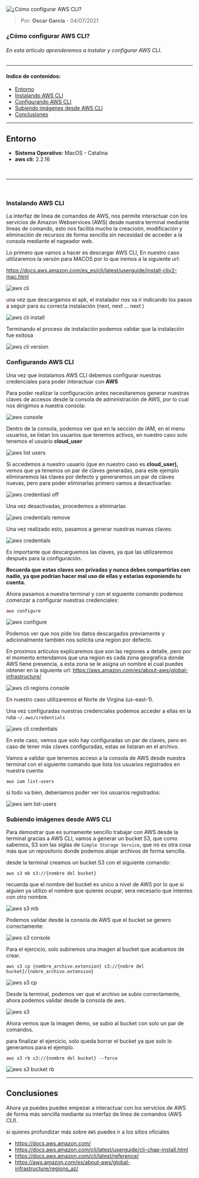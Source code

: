 ![¿Cómo configurar AWS CLI?](https://ninjaaprendiendo.s3.us-east-2.amazonaws.com/como-configurar-aws-cli.PNG)

> Por: **Oscar García** - 04/07/2021

### ¿Cómo configurar AWS CLI?

###### En esta articulo aprenderemos a instalar y configurar AWS CLI.
	
---

#### Indice de contenidos:

- [Entorno](#Entorno)
- [Instalando AWS CLI](#Instalando-AWS-CLI)
- [Configurando AWS CLI](#Configurando-AWS-CLI)
- [Subiendo imágenes desde AWS CLI](#Subiendo-imágenes-desde-AWS-CLI)
- [Conclusiones](#Conclusiones)

---

## Entorno

- **Sistema Operativo:** MacOS - Catalina
- **aws cli:** 2.2.16

<br />

-----

<br />



### Instalando AWS CLI

La interfaz de linea de comandos de AWS, nos permite interactuar con los servicios de Amazon Webservices (AWS) desde nuestra terminal mediante lineas de comando, esto nos facilita mucho la creacioón, modificación y eliminación de recursos de forma sencilla sin necesidad de acceder a la consola mediante el nageador web.

Lo primero que vamos a hacer es descargar AWS CLI, En nuestro caso utilizaremos la versón para MACOS por lo que iremos a la siguiente url:

https://docs.aws.amazon.com/es_es/cli/latest/userguide/install-cliv2-mac.html


![aws cli](https://ninjaaprendiendo.s3.us-east-2.amazonaws.com/articulos/aws-cli-descarga-macos.png) 

una vez que descargamos el apk, el instalador nos va ir indicando los pasos a seguir para su correcta instalación (next, next ... next )

![aws cli install](https://ninjaaprendiendo.s3.us-east-2.amazonaws.com/articulos/aws-cli-instalacion.png)

Terminando el proceso de instalación podemos validar que la instalación fue exitosa

![aws cli version](https://ninjaaprendiendo.s3.us-east-2.amazonaws.com/articulos/aws-cli-version.png)

### Configurando AWS CLI

Una vez que instalamos AWS CLI debemos configurar nuestras credenciales para poder interactuar con **AWS**

Para poder realizar la configuración antes necesitaremos generar nuestras claves de accesos desde la consola de administración de AWS, por lo cual nos dirigimos a nuestra consola:

![aws console](https://ninjaaprendiendo.s3.us-east-2.amazonaws.com/articulos/aws-cli-dashboard-inicio.png)

Dentro de la consola, podemos ver que en la sección de IAM, en el menu usuarios, se listan los usuarios que tenemos activos, en nuestro caso solo tenemos el usuario **cloud_user** 

![aws list users](https://ninjaaprendiendo.s3.us-east-2.amazonaws.com/articulos/aws-cli-dashboard-usuario.png)

Si accedemos a nuestro usuario (que en nuestro caso es **cloud_user),** vemos que ya tenemos un par de claves generadas, para este ejemplo eliminaremos las claves por defecto y generaremos un par de claves nuevas, pero para poder eliminarlas primero vamos a desactivarlas:

![aws credentiasl off](https://ninjaaprendiendo.s3.us-east-2.amazonaws.com/articulos/aws-cli-dashboard-usuario-clave-desactivada.png)

Una vez desactivadas, procedemos a eliminarlas

![aws credentials remove](https://ninjaaprendiendo.s3.us-east-2.amazonaws.com/articulos/aws-cli-dashboard-usuario-clave-eliminada.png) 

Una vez realizado esto, pasamos a generar nuestras nuevas claves:

![aws credentials](https://ninjaaprendiendo.s3.us-east-2.amazonaws.com/articulos/aws-cli-dashboard-usuario-clave-nueva.png)

Es importante que descarguemos las claves, ya que las utilizaremos después para la configuración.

**Recuerda que estas claves son privadas y nunca debes compartirlas con nadie, ya que podrían hacer mal uso de ellas y estarías exponiendo tu cuenta.**   

Ahora pasamos a nuestra terminal y con el siguiente comando podemos comenzar a configurar nuestras credenciales:

```
aws configure
```

![aws configure](https://ninjaaprendiendo.s3.us-east-2.amazonaws.com/articulos/aws-cli-configure.png)

Podemos ver que nos pide los datos descargados previamente y adicionalmente también nos solicita una region por defecto.

En proximos articulos explicaremos que son las regiones a detalle, pero por el momento entendamos que una region es cada zona geografica donde AWS tiene presencia, a esta zona se le asigna un nombre el cual puedes obtener en la siguiente url: https://aws.amazon.com/es/about-aws/global-infrastructure/ 

![aws cli regions console](https://ninjaaprendiendo.s3.us-east-2.amazonaws.com/articulos/aws-cli-dashboard-regiones.png)

En nuestro caso utilizaremos el Norte de Virgina (us-east-1).

Una vez configuradas nuestras credenciales podemos acceder a ellas en la ruta `~/.aws/credentials`

![aws cli credentials](https://ninjaaprendiendo.s3.us-east-2.amazonaws.com/articulos/aws-cli-configure-credentials.png)

En este caso, vemos que solo hay configuradas un par de claves, pero en caso de tener más claves configuradas, estas se listaran en el archivo.

Vamos a validar que tenemos acceso a la consola de AWS desde nuestra terminal con el siguiente comando que lista los usuarios registrados en nuestra cuenta:

```
aws iam list-users
```

si todo va bien, deberiamos poder ver los usuarios registrados:

![aws iam list-users](https://ninjaaprendiendo.s3.us-east-2.amazonaws.com/articulos/aws-cli-iam-list.png)

### Subiendo imágenes desde AWS CLI

Para demostrar que es sumamente sencillo trabajar con AWS desde la terminal gracias a AWS CLI, vamos a generar un bucket S3, que como sabemos, S3 son las siglas de `Simple Storage Service`, que no es otra cosa más que un repositorio donde podemos alojar archivos de forma sencilla.

desde la terminal creamos un bucket S3 con el siguiente comando:

```
aws s3 mb s3://{nombre del bucket}
```

recuerda que el nombre del bucket es unico a nivel de AWS por lo que si alguien ya utilizo el nombre que quieres ocupar, sera necesario que intentes con otro nombre. 

![aws s3 mb ](https://ninjaaprendiendo.s3.us-east-2.amazonaws.com/articulos/aws-cli-s3-create.png)

Podemos validar desde la consola de AWS que el bucket se genero correctamente:

![aws s3 console](https://ninjaaprendiendo.s3.us-east-2.amazonaws.com/articulos/aws-cli-s3-dashboard.png)

Para el ejercicio,  solo subiremos una imagen al bucket que acabamos de crear.

```
aws s3 cp {nombre_archivo.extension} s3://{nobre del bucket}/{nobre_archivo.extension}
```

![aws s3 cp](https://ninjaaprendiendo.s3.us-east-2.amazonaws.com/articulos/aws-cli-s3-copy-assets.png)

Desde la terminal, podemos ver que el archivo se subio correctamente, ahora podemos validar desde la consola de aws.

![aws s3](https://ninjaaprendiendo.s3.us-east-2.amazonaws.com/articulos/aws-cli-s3-assets-dashboard.png)

Ahora vemos que la imagen demo, se subio al bucket con solo un par de comandos.

para finalizar el ejercicio, solo queda borrar el bucket ya que solo lo generamos para el ejemplo.

```
aws s3 rb s3://{nombre del bucket} --force
```

![aws s3 bucket rb](https://ninjaaprendiendo.s3.us-east-2.amazonaws.com/articulos/aws-cli-s3-delete.png)

-----

## Conclusiones 


Ahora ya puedes puedes empezar a interactuar con los servicios de AWS de forma más sencilla mediante su interfaz de linea de comandos (AWS CLI).

si quieres profundizar más sobre `AWS` puedes ir a los sitios oficiales

- https://docs.aws.amazon.com/
- https://docs.aws.amazon.com/cli/latest/userguide/cli-chap-install.html
- https://docs.aws.amazon.com/cli/latest/reference/
- https://aws.amazon.com/es/about-aws/global-infrastructure/regions_az/
